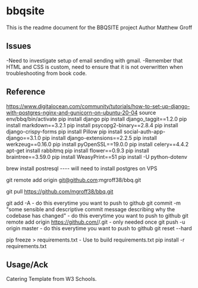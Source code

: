 # bbqsite
This is the readme document for the BBQSITE project
Author Matthew Groff


## Issues
-Need to investigate setup of email sending with gmail.
-Remember that HTML and CSS is custom, need to ensure that it is not overwritten when troubleshooting from book code. 


## Reference
https://www.digitalocean.com/community/tutorials/how-to-set-up-django-with-postgres-nginx-and-gunicorn-on-ubuntu-20-04
source env/bbq/bin/activate
pip install django
pip install django_taggit==1.2.0
pip install markdown==3.2.1
pip install psycopg2-binary==2.8.4
pip install django-crispy-forms
pip install Pillow
pip install social-auth-app-django==3.1.0
pip install django-extensions==2.2.5
pip install werkzeug==0.16.0
pip install pyOpenSSL==19.0.0
pip install celery==4.4.2
apt-get install rabbitmq
pip install flower==0.9.3
pip install braintree==3.59.0
pip install WeasyPrint==51
pip install -U python-dotenv


brew install postresql ---- will need to install postgres on VPS

git remote add origin git@github.com:mgroff38/bbq.git

git pull https://github.com/mgroff38/bbq.git

git add -A - do this everytime you want to push to github
git commit -m "some sensible and descriptive commit message describing why the codebase has changed" - do this everytime you want to push to github
git remote add origin https://github.com/<your-account>/<your-repo>.git - only needed once
git push -u origin master - do this everytime you want to push to github
git reset --hard

pip freeze > requirements.txt - Use to build requirements.txt
pip install -r requirements.txt

## Usage/Ack

Catering Template from W3 Schools. 
